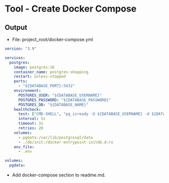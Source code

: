 # Tool - Create Docker Compose

## Output

- File: project_root/docker-compose.yml

```yaml
version: "3.9"

services:
  postgres:
    image: postgres:16
    container_name: postgres-shopping
    restart: unless-stopped
    ports:
      - "${DATABASE_PORT}:5432"
    environment:
      POSTGRES_USER: "${DATABASE_USERNAME}"
      POSTGRES_PASSWORD: "${DATABASE_PASSWORD}"
      POSTGRES_DB: "${DATABASE_NAME}"
    healthcheck:
      test: ["CMD-SHELL", "pg_isready -U ${DATABASE_USERNAME} -d ${DATABASE_NAME}"]
      interval: 5s
      timeout: 3s
      retries: 20
    volumes:
      - pgdata:/var/lib/postgresql/data
      - ./db/init:/docker-entrypoint-initdb.d:ro
    env_file:
      - .env

volumes:
  pgdata:

```


- Add docker-compose section to readme.md. 